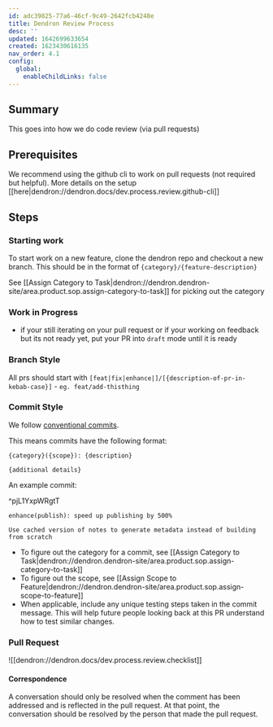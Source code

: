 ```yaml
---
id: adc39825-77a6-46cf-9c49-2642fcb4248e
title: Dendron Review Process
desc: ''
updated: 1642699633654
created: 1623430616135
nav_order: 4.1
config:
  global:
    enableChildLinks: false
---
```


## Summary

This goes into how we do code review (via pull requests)

## Prerequisites

We recommend using the github cli to work on pull requests (not required but helpful). More details on the setup [[here|dendron://dendron.docs/dev.process.review.github-cli]]

## Steps

### Starting work

To start work on a new feature, clone the dendron repo and checkout a new branch. This should be in the format of `{category}/{feature-description}`

See [[Assign Category to Task|dendron://dendron.dendron-site/area.product.sop.assign-category-to-task]] for picking out the category

### Work in Progress
- if your still iterating on your pull request or if your working on feedback but its not ready yet, put your PR into `draft` mode until it is ready

### Branch Style

All prs should start with `[feat|fix|enhance|]/[{description-of-pr-in-kebab-case}]`
    - `eg. feat/add-thisthing`

### Commit Style

We follow [conventional commits](https://www.conventionalcommits.org/en/v1.0.0/).

This means commits have the following format:

```
{category}({scope}): {description}

{additional details}
```

An example commit:

^pjL1YxpWRgtT
``` 
enhance(publish): speed up publishing by 500%

Use cached version of notes to generate metadata instead of building from scratch
```

* To figure out the category for a commit, see [[Assign Category to Task|dendron://dendron.dendron-site/area.product.sop.assign-category-to-task]]
* To figure out the scope, see [[Assign Scope to Feature|dendron://dendron.dendron-site/area.product.sop.assign-scope-to-feature]]
* When applicable, include any unique testing steps taken in the commit message. This will help future people looking back at this PR understand how to test similar changes.

### Pull Request
![[dendron://dendron.docs/dev.process.review.checklist]]

#### Correspondence

A conversation should only be resolved when the comment has been addressed and is reflected in the pull request. 
At that point, the conversation should be resolved by the person that made the pull request. 